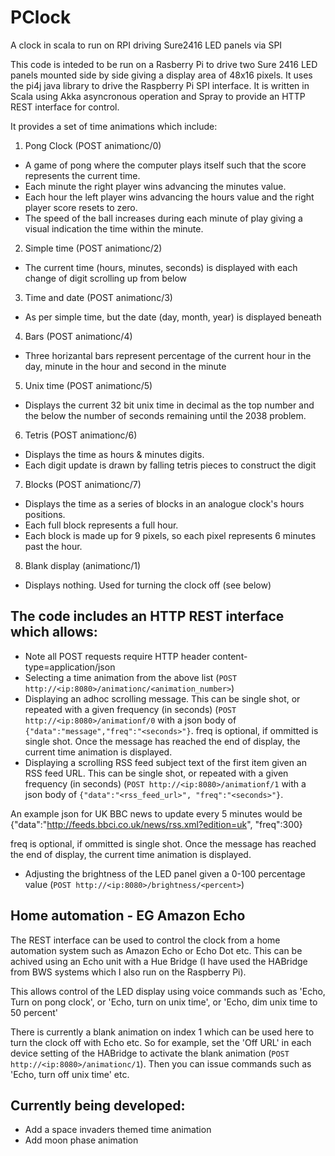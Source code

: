 # PClock
A clock in scala to run on RPI driving Sure2416 LED panels via SPI

This code is inteded to be run on a Rasberry Pi to drive two Sure 2416 LED panels mounted side by side giving a display area of 48x16 pixels. 
It uses the pi4j java library to drive the Raspberry Pi SPI interface.
It is written in Scala using Akka asyncronous operation and Spray to provide an HTTP REST interface for control.

It provides a set of time animations which include:

1. Pong Clock (POST animationc/0)
  * A game of pong where the computer plays itself such that the score represents the current time. 
  * Each minute the right player wins advancing the minutes value. 
  * Each hour the left player wins advancing the hours value and the right player score resets to zero.
  * The speed of the ball increases during each minute of play giving a visual indication the time within the minute.

2. Simple time (POST animationc/2)
  * The current time (hours, minutes, seconds) is displayed with each change of digit scrolling up from below

3. Time and date (POST animationc/3)
  * As per simple time, but the date (day, month, year) is displayed beneath

4. Bars (POST animationc/4)
  * Three horizantal bars represent percentage of the current hour in the day, minute in the hour and second in the minute
  
5. Unix time (POST animationc/5)
  * Displays the current 32 bit unix time in decimal as the top number and the below the number of seconds remaining until the 2038 problem.
  
6. Tetris (POST animationc/6)
  * Displays the time as hours & minutes digits. 
  * Each digit update is drawn by falling tetris pieces to construct the digit

7. Blocks (POST animationc/7)
  * Displays the time as a series of blocks in an analogue clock's hours positions. 
  * Each full block represents a full hour.
  * Each block is made up for 9 pixels, so each pixel represents 6 minutes past the hour.
  
8. Blank display (animationc/1)
  * Displays nothing. Used for turning the clock off (see below)

## The code includes an HTTP REST interface which allows:
  * Note all POST requests require HTTP header content-type=application/json
  * Selecting a time animation from the above list (`POST http://<ip:8080>/animationc/<animation_number>`)
  * Displaying an adhoc scrolling message. This can be single shot, or repeated with a given frequency 
  (in seconds) (`POST http://<ip:8080>/animationf/0` with a json body of `{"data":"message","freq":"<seconds>"}`. freq is optional, 
  if ommitted is single shot. Once the message has reached the end of display, the current time animation is displayed.
  * Displaying a scrolling RSS feed subject text of the first item given an RSS feed URL. This can be single shot, or repeated with a given frequency 
  (in seconds) (`POST http://<ip:8080>/animationf/1` with a json body of `{"data":"<rss_feed_url>", "freq":"<seconds>"}`. 
  
  An example json for UK BBC news to update every 5 minutes would be {"data":"http://feeds.bbci.co.uk/news/rss.xml?edition=uk", "freq":300}
  
  freq is optional, if ommitted is single shot. Once the message has reached the end of display, the current time animation is displayed.
  * Adjusting the brightness of the LED panel given a 0-100 percentage value (`POST http://<ip:8080>/brightness/<percent>`)

## Home automation - EG Amazon Echo

The REST interface can be used to control the clock from a home automation system such as Amazon Echo or Echo Dot etc. This can be achived using 
an Echo unit with a Hue Bridge (I have used the HABridge from BWS systems which I also run on the Raspberry Pi). 

This allows control of the LED display 
using voice commands such as 'Echo, Turn on pong clock', or 'Echo, turn on unix time', or 'Echo, dim unix time to 50 percent'

There is currently a blank animation on index 1 which can be used here to turn the clock off with Echo etc. So for example, set the 
'Off URL' in each device setting of the HABridge to activate the blank animation (`POST http://<ip:8080>/animationc/1`). Then you can issue 
commands such as 'Echo, turn off unix time' etc.

## Currently being developed:
  * Add a space invaders themed time animation
  * Add moon phase animation

